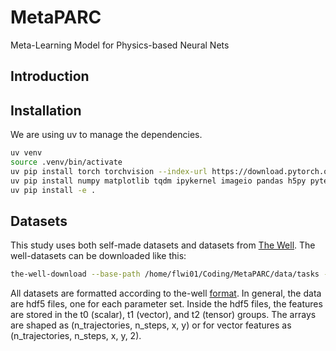 # MetaPARC
Meta-Learning Model for Physics-based Neural Nets

## Introduction



## Installation

We are using uv to manage the dependencies.

```bash
uv venv
source .venv/bin/activate
uv pip install torch torchvision --index-url https://download.pytorch.org/whl/cu121
uv pip install numpy matplotlib tqdm ipykernel imageio pandas h5py pytest the-well einops
uv pip install -e .
```


## Datasets

This study uses both self-made datasets and datasets from [The Well](https://polymathic-ai.org/the_well/).
The well-datasets can be downloaded like this:

```bash
the-well-download --base-path /home/flwi01/Coding/MetaPARC/data/tasks --dataset turbulent_radiative_layer_2D
```

All datasets are formatted according to the-well [format](https://polymathic-ai.org/the_well/data_format/).
In general, the data are hdf5 files, one for each parameter set.
Inside the hdf5 files, the features are stored in the t0 (scalar), t1 (vector), and t2 (tensor) groups.
The arrays are shaped as (n_trajectories, n_steps, x, y) or for vector features as (n_trajectories, n_steps, x, y, 2).